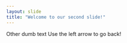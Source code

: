 ```yaml
---
layout: slide
title: "Welcome to our second slide!"
---
```

Other dumb text
Use the left arrow to go back!

